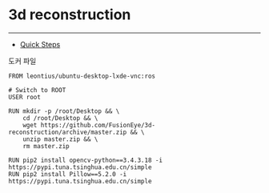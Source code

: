# 3d reconstruction

---


- [Quick Steps](https://github.com/FusionEye/3d-reconstruction)


도커 파일 
```
FROM leontius/ubuntu-desktop-lxde-vnc:ros

# Switch to ROOT
USER root

RUN mkdir -p /root/Desktop && \
    cd /root/Desktop && \
    wget https://github.com/FusionEye/3d-reconstruction/archive/master.zip && \
    unzip master.zip && \
    rm master.zip

RUN pip2 install opencv-python==3.4.3.18 -i https://pypi.tuna.tsinghua.edu.cn/simple
RUN pip2 install Pillow==5.2.0 -i https://pypi.tuna.tsinghua.edu.cn/simple
```